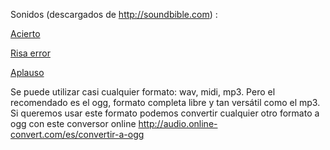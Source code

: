 

Sonidos (descargados de http://soundbible.com) :

[Acierto](https://raw.githubusercontent.com/javacasm/Memory2014/master/app/src/main/res/raw/sonido_acierto.ogg)

[Risa error](https://raw.githubusercontent.com/javacasm/Memory2014/master/app/src/main/res/raw/evil.ogg)

[Aplauso](https://raw.githubusercontent.com/javacasm/Memory2014/master/app/src/main/res/raw/applause.ogg)

Se puede utilizar casi cualquier formato: wav, midi, mp3. Pero el recomendado es el ogg, formato completa libre y tan versátil como el mp3. Si queremos usar este formato podemos convertir cualquier otro formato a ogg con este conversor online http://audio.online-convert.com/es/convertir-a-ogg